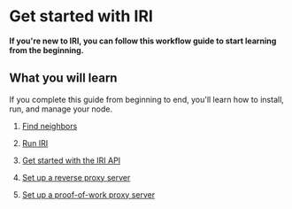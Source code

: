 # Get started with IRI

**If you're new to IRI, you can follow this workflow guide to start learning from the beginning.**

## What you will learn

If you complete this guide from beginning to end, you'll learn how to install, run, and manage your node.

1. [Find neighbors](../how-to-guides/find-neighbor-iri-nodes.md)

2. [Run IRI](../how-to-guides/install-iri.md)

3. [Get started with the IRI API](../how-to-guides/get-started-with-api.md)

4. [Set up a reverse proxy server](../how-to-guides/set-up-a-reverse-proxy.md)

5. [Set up a proof-of-work proxy server](../how-to-guides/install-a-pow-proxy.md)